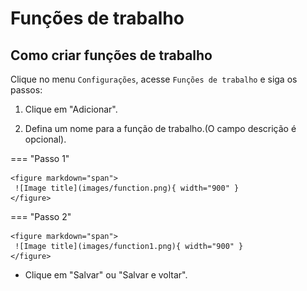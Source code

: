 # Funções de trabalho

## Como criar funções de trabalho

Clique no menu `Configurações`, acesse `Funções de trabalho` e siga os passos:

1. Clique em "Adicionar".

2. Defina um nome para a função de trabalho.(O campo descrição é opcional).

=== "Passo 1"

    <figure markdown="span">
     ![Image title](images/function.png){ width="900" }
    </figure>

=== "Passo 2"

    <figure markdown="span">
     ![Image title](images/function1.png){ width="900" }
    </figure>


* Clique em "Salvar" ou "Salvar e voltar".